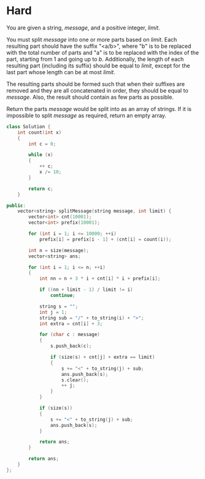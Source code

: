 # Hard

You are given a string, $message$, and a positive integer, $limit$.

You must split $message$ into one or more parts based on $limit$. Each resulting part should have the suffix "<a/b>", where "b" is to be replaced with the total number of parts and "a" is to be replaced with the index of the part, starting from $1$ and going up to $b$. Additionally, the length of each resulting part (including its suffix) should be equal to $limit$, except for the last part whose length can be at most $limit$.

The resulting parts should be formed such that when their suffixes are removed and they are all concatenated in order, they should be equal to $message$. Also, the result should contain as few parts as possible.

Return the parts $message$ would be split into as an array of strings. If it is impossible to split $message$ as required, return an empty array.

```cpp
class Solution {
    int count(int x)
    {
        int c = 0;

        while (x)
        {
            ++ c;
            x /= 10;
        }

        return c;
    }

public:
    vector<string> splitMessage(string message, int limit) {
        vector<int> cnt(10001);
        vector<int> prefix(10001);

        for (int i = 1; i <= 10000; ++i)
            prefix[i] = prefix[i - 1] + (cnt[i] = count(i));

        int n = size(message);
        vector<string> ans;

        for (int i = 1; i <= n; ++i)
        {
            int nn = n + 3 * i + cnt[i] * i + prefix[i];

            if ((nn + limit - 1) / limit != i)
                continue;

            string s = "";
            int j = 1;
            string sub = "/" + to_string(i) + ">";
            int extra = cnt[i] + 3;

            for (char c : message)
            {
                s.push_back(c);

                if (size(s) + cnt[j] + extra == limit)
                {
                    s += "<" + to_string(j) + sub;
                    ans.push_back(s);
                    s.clear();
                    ++ j;
                }
            }

            if (size(s))
            {
                s += "<" + to_string(j) + sub;
                ans.push_back(s);
            }

            return ans;
        }

        return ans;
    }
};
```
